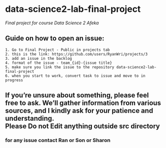# data-science2-lab-final-project

_Final project for course Data Science 2 Afeka_

## Guide on how to open an issue:

    1. Go to Final Project - Public in projects tab
    2. this is the link: https://github.com/users/RyanWri/projects/3
    3. add an issue in the backlog
    4. format of the issue - team_{id}-{issue title}
    5. make sure you link the issue to the repository data-science2-lab-final-project
    6. when you start to work, convert task to issue and move to in progress

## **If you’re unsure about something, please feel free to ask. We’ll gather information from various sources, and I kindly ask for your patience and understanding.<br/>Please Do not Edit anything outside src directory**

### **for any issue contact Ran or Son or Sharon**

